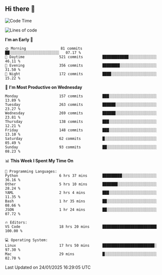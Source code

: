 ## Hi there 👋

<!--
**Wangmerlyn/Wangmerlyn** is a ✨ _special_ ✨ repository because its `README.md` (this file) appears on your GitHub profile.

Here are some ideas to get you started:

- 🔭 I’m currently working on ...
- 🌱 I’m currently learning ...
- 👯 I’m looking to collaborate on ...
- 🤔 I’m looking for help with ...
- 💬 Ask me about ...
- 📫 How to reach me: ...
- 😄 Pronouns: ...
- ⚡ Fun fact: ...
-->
<!--START_SECTION:waka-->
![Code Time](http://img.shields.io/badge/Code%20Time-31%20hrs%2049%20mins-blue)

![Lines of code](https://img.shields.io/badge/From%20Hello%20World%20I%27ve%20Written-8.2%20million%20lines%20of%20code-blue)

**I'm an Early 🐤** 

```text
🌞 Morning                81 commits          ██░░░░░░░░░░░░░░░░░░░░░░░   07.17 % 
🌆 Daytime                521 commits         ████████████░░░░░░░░░░░░░   46.11 % 
🌃 Evening                356 commits         ████████░░░░░░░░░░░░░░░░░   31.50 % 
🌙 Night                  172 commits         ████░░░░░░░░░░░░░░░░░░░░░   15.22 % 
```
📅 **I'm Most Productive on Wednesday** 

```text
Monday                   157 commits         ███░░░░░░░░░░░░░░░░░░░░░░   13.89 % 
Tuesday                  263 commits         ██████░░░░░░░░░░░░░░░░░░░   23.27 % 
Wednesday                269 commits         ██████░░░░░░░░░░░░░░░░░░░   23.81 % 
Thursday                 138 commits         ███░░░░░░░░░░░░░░░░░░░░░░   12.21 % 
Friday                   148 commits         ███░░░░░░░░░░░░░░░░░░░░░░   13.10 % 
Saturday                 62 commits          █░░░░░░░░░░░░░░░░░░░░░░░░   05.49 % 
Sunday                   93 commits          ██░░░░░░░░░░░░░░░░░░░░░░░   08.23 % 
```


📊 **This Week I Spent My Time On** 

```text
💬 Programming Languages: 
Python                   6 hrs 37 mins       █████████░░░░░░░░░░░░░░░░   36.16 % 
Other                    5 hrs 10 mins       ███████░░░░░░░░░░░░░░░░░░   28.24 % 
YAML                     2 hrs 4 mins        ███░░░░░░░░░░░░░░░░░░░░░░   11.35 % 
Bash                     1 hr 35 mins        ██░░░░░░░░░░░░░░░░░░░░░░░   08.66 % 
JSON                     1 hr 24 mins        ██░░░░░░░░░░░░░░░░░░░░░░░   07.72 % 

🔥 Editors: 
VS Code                  18 hrs 20 mins      █████████████████████████   100.00 % 

💻 Operating System: 
Linux                    17 hrs 50 mins      ████████████████████████░   97.30 % 
Mac                      29 mins             █░░░░░░░░░░░░░░░░░░░░░░░░   02.70 % 
```


 Last Updated on 24/01/2025 16:29:05 UTC
<!--END_SECTION:waka-->
